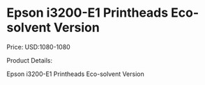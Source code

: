 # Epson i3200-E1 Printheads Eco-solvent Version

Price: USD:1080-1080

Product Details:

Epson i3200-E1 Printheads Eco-solvent Version
